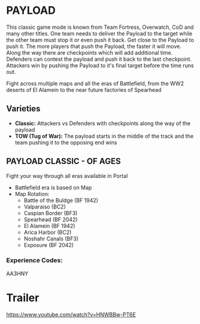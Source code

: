 # PAYLOAD #

This classic game mode is known from Team Fortress, Overwatch, CoD and many other titles. 
One team needs to deliver the Payload to the target while the other team must stop it or even push it back. 
Get close to the Payload to push it. The more players that push the Payload, the faster it will move. 
Along the way there are checkpoints which will add additional time. Defenders can contest the payload and push it back to the last checkpoint. 
Attackers win by pushing the Payload to it's final target before the time runs out.

Fight across multiple maps and all the eras of Battlefield, from the WW2 deserts of El Alamein to the near future factories of Spearhead

## Varieties ##
- **Classic:** Attackers vs Defenders with checkpoints along the way of the payload
- **TOW (Tug of War):** The payload starts in the middle of the track and the team pushing it to the opposing end wins

## PAYLOAD CLASSIC - OF AGES ##
Fight your way through all eras available in Portal
   - Battlefield era is based on Map
   - Map Rotation:
      - Battle of the Buldge (BF 1942)
      - Valparaiso (BC2)
      - Caspian Border (BF3)
      - Spearhead (BF 2042)
      - El Alamein (BF 1942)
      - Arica Harbor (BC2)
      - Noshahr Canals (BF3)
      - Exposure (BF 2042)

### Experience Codes: ###
AA3HNY

# Trailer #
https://www.youtube.com/watch?v=HNWBBw-PT6E
